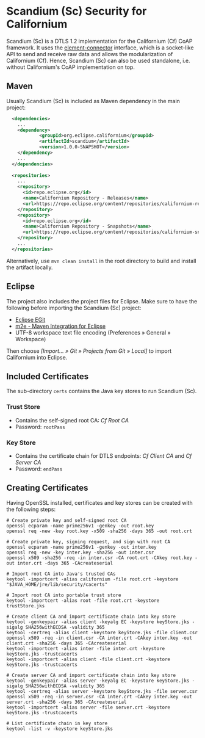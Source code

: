 Scandium (Sc) Security for Californium
======================================

Scandium (Sc) is a DTLS 1.2 implementation for the Californium (Cf) CoAP framework.
It uses the [element-connector](https://github.com/eclipse/californium.element-connector)
interface, which is a socket-like API to send and receive raw data and allows
the modularization of Californium (Cf). Hence, Scandium (Sc) can also be used
standalone, i.e. without Californium's CoAP implementation on top.

Maven
-----

Usually Scandium (Sc) is included as Maven dependency in the main project:

```xml
  <dependencies>
    ...
    <dependency>
            <groupId>org.eclipse.californium</groupId>
            <artifactId>scandium</artifactId>
            <version>1.0.0-SNAPSHOT</version>
    </dependency>
    ...
  </dependencies>
  
  <repositories>
    ...
    <repository>
      <id>repo.eclipse.org</id>
      <name>Californium Repository - Releases</name>
      <url>https://repo.eclipse.org/content/repositories/californium-releases/</url>
    </repository>
    <repository>
      <id>repo.eclipse.org</id>
      <name>Californium Repository - Snapshots</name>
      <url>https://repo.eclipse.org/content/repositories/californium-snapshots/</url>
    </repository>
    ...
  </repositories>
```

Alternatively, use `mvn clean install` in the root directory to build
and install the artifact locally.

Eclipse
-------

The project also includes the project files for Eclipse. Make sure to have the
following before importing the Scandium (Sc) project:

* [Eclipse EGit](http://www.eclipse.org/egit/)
* [m2e - Maven Integration for Eclipse](http://www.eclipse.org/m2e/)
* UTF-8 workspace text file encoding (Preferences &raquo; General &raquo; Workspace)

Then choose *[Import... &raquo; Git &raquo; Projects from Git &raquo; Local]*
to import Californium into Eclipse.

Included Certificates
---------------------

The sub-directory `certs` contains the Java key stores to run Scandium (Sc).

### Trust Store

*	Contains the self-signed root CA: *Cf Root CA*
*	Password: `rootPass`

### Key Store

*	Contains the certificate chain for DTLS endpoints: *Cf Client CA* and *Cf Server CA* 
*	Password: `endPass`

Creating Certificates
---------------------

Having OpenSSL installed, certificates and key stores can be created with the
following steps:

	# Create private key and self-signed root CA
	openssl ecparam -name prime256v1 -genkey -out root.key
	openssl req -new -key root.key -x509 -sha256 -days 365 -out root.crt
	
	# Create private key, signing request, and sign with root CA
	openssl ecparam -name prime256v1 -genkey -out inter.key
	openssl req -new -key inter.key -sha256 -out inter.csr
	openssl x509 -sha256 -req -in inter.csr -CA root.crt -CAkey root.key -out inter.crt -days 365 -CAcreateserial
	
	# Import root CA into Java's trusted CAs
	keytool -importcert -alias californium -file root.crt -keystore "$JAVA_HOME/jre/lib/security/cacerts"
	
	# Import root CA into portable trust store
	keytool -importcert -alias root -file root.crt -keystore trustStore.jks
	
	# Create client CA and import certificate chain into key store
	keytool -genkeypair -alias client -keyalg EC -keystore keyStore.jks -sigalg SHA256withECDSA -validity 365
	keytool -certreq -alias client -keystore keyStore.jks -file client.csr
	openssl x509 -req -in client.csr -CA inter.crt -CAkey inter.key -out client.crt -sha256 -days 365 -CAcreateserial
	keytool -importcert -alias inter -file inter.crt -keystore keyStore.jks -trustcacerts
	keytool -importcert -alias client -file client.crt -keystore keyStore.jks -trustcacerts
	
	# Create server CA and import certificate chain into key store
	keytool -genkeypair -alias server -keyalg EC -keystore keyStore.jks -sigalg SHA256withECDSA -validity 365
	keytool -certreq -alias server -keystore keyStore.jks -file server.csr
	openssl x509 -req -in server.csr -CA inter.crt -CAkey inter.key -out server.crt -sha256 -days 365 -CAcreateserial
	keytool -importcert -alias server -file server.crt -keystore keyStore.jks -trustcacerts
	
	# List certificate chain in key store
	keytool -list -v -keystore keyStore.jks